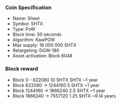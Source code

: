 ### Coin Specification

* Name: Sheet
* Symbol: SHTX
* Type: PoW
* Block time: 50 seconds
* Algorithm: KawPOW
* Max supply: 18 000 000 SHTX
* Retargeting: DGW-180
* Asset activation: Block 6048

### Block reward

* Block 0 - 622080 10 SHTX SHTX ~1 year
* Block 622080 -> 1244160 5 SHTX ~1 year
* Block 1244160 -> 1866240 2.5 SHTX ~1 year
* Block 1866240 -> 7557120 1.25 SHTX ~9.14 years